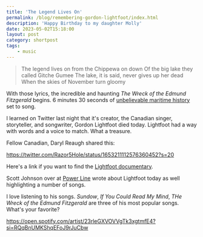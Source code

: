 ```yaml
---
title: 'The Legend Lives On'
permalink: /blog/remembering-gordon-lightfoot/index.html
description: 'Happy Birthday to my daughter Molly'
date: 2023-05-02T15:18:00
layout: post
category: shortpost
tags:
    - music
---
```


>   The legend lives on from the Chippewa on down
>   Of the big lake they called Gitche Gumee
>   The lake, it is said, never gives up her dead
>   When the skies of November turn gloomy

With those lyrics, the incredible and haunting _The Wreck of the Edmund Fitzgerald_ begins. 6 minutes 30 seconds of [unbelievable maritime history](https://ssedmundfitzgerald.org/) set to song.

I learned on Twitter last night that it's creator, the Canadian singer, storyteller, and songwriter, Gordon Lightfoot died today. Lightfoot had a way with words and a voice to match. What a treasure.

Fellow Canadian, Daryl Reaugh shared this:

https://twitter.com/Razor5Hole/status/1653211112576360452?s=20

Here's a link if you want to find the [Lightfoot documentary](https://www.justwatch.com/us/movie/gordon-lightfoot-if-you-could-read-my-mind).

Scott Johnson over at [Power Line](https://www.powerlineblog.com/archives/2023/05/gordon-lightfoot-dies-at-84.php) wrote about Lightfoot today as well highlighting a number of songs.

I love listening to his songs. _Sundow_, _If You Could Read My Mind_, _THe Wreck of the Edmund Fitzgerald_ are three of his most popular songs. What's your favorite?

https://open.spotify.com/artist/23rleGXVOVVgTk3xgtmfE4?si=RQqBnUMKShqEFoJ9rJuCbw